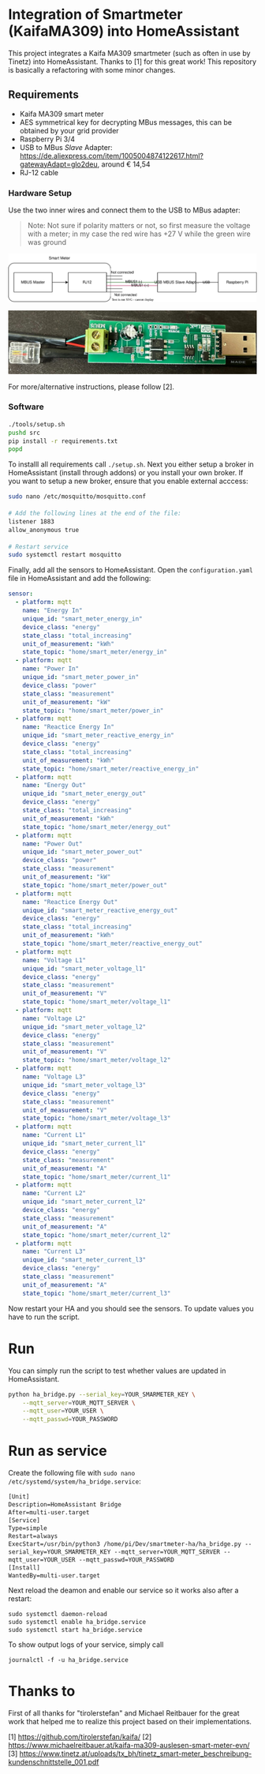 # Integration of Smartmeter (KaifaMA309) into HomeAssistant

This project integrates a Kaifa MA309 smartmeter (such as often in use by Tinetz) into HomeAssistant.
Thanks to [1] for this great work! This repository is basically a refactoring with some minor changes.

## Requirements

* Kaifa MA309 smart meter
* AES symmetrical key for decrypting MBus messages, this can be obtained by your grid provider
* Raspberry Pi 3/4
* USB to MBus *Slave* Adapter: <https://de.aliexpress.com/item/1005004874122617.html?gatewayAdapt=glo2deu>, around € 14,54
* RJ-12 cable

### Hardware Setup

Use the two inner wires and connect them to the USB to MBus adapter:

> Note: Not sure if polarity matters or not, so first measure the voltage with a meter; in my case the red wire has +27 V while the green wire was ground

![Wiring Schematics](docs/wiring-schematic.drawio.svg)

![Wiring](docs/wiring.jpg)

For more/alternative instructions, please follow [2].

### Software

```bash
./tools/setup.sh
pushd src
pip install -r requirements.txt
popd
```


To installl all requirements call `./setup.sh`. Next you either setup a broker
in HomeAssistant (install through addons) or you install your
own broker. If you want to setup a new broker, ensure that you enable external
acccess:

```bash
sudo nano /etc/mosquitto/mosquitto.conf

# Add the following lines at the end of the file:
listener 1883
allow_anonymous true

# Restart service
sudo systemctl restart mosquitto
```

Finally, add all the sensors to HomeAssistant. Open the `configuration.yaml` file
in HomeAssistant and add the following:

```yaml
sensor:
  - platform: mqtt
    name: "Energy In"
    unique_id: "smart_meter_energy_in"
    device_class: "energy"
    state_class: "total_increasing"
    unit_of_measurement: "kWh"
    state_topic: "home/smart_meter/energy_in"
  - platform: mqtt
    name: "Power In"
    unique_id: "smart_meter_power_in"
    device_class: "power"
    state_class: "measurement"
    unit_of_measurement: "kW"
    state_topic: "home/smart_meter/power_in"
  - platform: mqtt
    name: "Reactice Energy In"
    unique_id: "smart_meter_reactive_energy_in"
    device_class: "energy"
    state_class: "total_increasing"
    unit_of_measurement: "kWh"
    state_topic: "home/smart_meter/reactive_energy_in"
  - platform: mqtt
    name: "Energy Out"
    unique_id: "smart_meter_energy_out"
    device_class: "energy"
    state_class: "total_increasing"
    unit_of_measurement: "kWh"
    state_topic: "home/smart_meter/energy_out"
  - platform: mqtt
    name: "Power Out"
    unique_id: "smart_meter_power_out"
    device_class: "power"
    state_class: "measurement"
    unit_of_measurement: "kW"
    state_topic: "home/smart_meter/power_out"
  - platform: mqtt
    name: "Reactice Energy Out"
    unique_id: "smart_meter_reactive_energy_out"
    device_class: "energy"
    state_class: "total_increasing"
    unit_of_measurement: "kWh"
    state_topic: "home/smart_meter/reactive_energy_out"
  - platform: mqtt
    name: "Voltage L1"
    unique_id: "smart_meter_voltage_l1"
    device_class: "energy"
    state_class: "measurement"
    unit_of_measurement: "V"
    state_topic: "home/smart_meter/voltage_l1"
  - platform: mqtt
    name: "Voltage L2"
    unique_id: "smart_meter_voltage_l2"
    device_class: "energy"
    state_class: "measurement"
    unit_of_measurement: "V"
    state_topic: "home/smart_meter/voltage_l2"
  - platform: mqtt
    name: "Voltage L3"
    unique_id: "smart_meter_voltage_l3"
    device_class: "energy"
    state_class: "measurement"
    unit_of_measurement: "V"
    state_topic: "home/smart_meter/voltage_l3"
  - platform: mqtt
    name: "Current L1"
    unique_id: "smart_meter_current_l1"
    device_class: "energy"
    state_class: "measurement"
    unit_of_measurement: "A"
    state_topic: "home/smart_meter/current_l1"
  - platform: mqtt
    name: "Current L2"
    unique_id: "smart_meter_current_l2"
    device_class: "energy"
    state_class: "measurement"
    unit_of_measurement: "A"
    state_topic: "home/smart_meter/current_l2"
  - platform: mqtt
    name: "Current L3"
    unique_id: "smart_meter_current_l3"
    device_class: "energy"
    state_class: "measurement"
    unit_of_measurement: "A"
    state_topic: "home/smart_meter/current_l3"
```

Now restart your HA and you should see the sensors. To update
values you have to run the script.

# Run

You can simply run the script to test whether values are updated in HomeAssistant.

```bash
python ha_bridge.py --serial_key=YOUR_SMARMETER_KEY \
    --mqtt_server=YOUR_MQTT_SERVER \
    --mqtt_user=YOUR_USER \
    --mqtt_passwd=YOUR_PASSWORD
```

# Run as service

Create the following file with `sudo nano /etc/systemd/system/ha_bridge.service`:

```
[Unit]
Description=HomeAssistant Bridge
After=multi-user.target
[Service]
Type=simple
Restart=always
ExecStart=/usr/bin/python3 /home/pi/Dev/smartmeter-ha/ha_bridge.py --serial_key=YOUR_SMARMETER_KEY --mqtt_server=YOUR_MQTT_SERVER --mqtt_user=YOUR_USER --mqtt_passwd=YOUR_PASSWORD
[Install]
WantedBy=multi-user.target
```

Next reload the deamon and enable our service so it works also after a restart:
```
sudo systemctl daemon-reload
sudo systemctl enable ha_bridge.service
sudo systemctl start ha_bridge.service
```

To show output logs of your service, simply call

```
journalctl -f -u ha_bridge.service
```

# Thanks to

First of all thanks for "tirolerstefan" and Michael Reitbauer for the great work that
helped me to realize this project based on their implementations.

[1] <https://github.com/tirolerstefan/kaifa/>
[2] <https://www.michaelreitbauer.at/kaifa-ma309-auslesen-smart-meter-evn/>
[3] <https://www.tinetz.at/uploads/tx_bh/tinetz_smart-meter_beschreibung-kundenschnittstelle_001.pdf>
